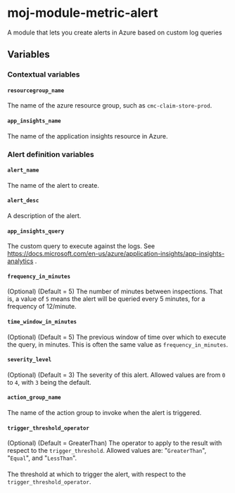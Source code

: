 # moj-module-metric-alert
A module that lets you create alerts in Azure based on custom log queries

## Variables

### Contextual variables

#### `resourcegroup_name`
The name of the azure resource group, such as `cmc-claim-store-prod`.

#### `app_insights_name`
The name of the application insights resource in Azure.

### Alert definition variables

#### `alert_name`
The name of the alert to create.

#### `alert_desc`
A description of the alert.

#### `app_insights_query`
The custom query to execute against the logs. See https://docs.microsoft.com/en-us/azure/application-insights/app-insights-analytics .

#### `frequency_in_minutes`
(Optional)
(Default = 5)
The number of minutes between inspections. That is, a value of `5` means the alert will be queried every 5 minutes, for a frequency of 12/minute.

#### `time_window_in_minutes`
(Optional)
(Default = 5)
The previous window of time over which to execute the query, in minutes. This is often the same value as `frequency_in_minutes`.

#### `severity_level`
(Optional)
(Default = 3)
The severity of this alert. Allowed values are from `0` to `4`, with `3` being the default.

#### `action_group_name`
The name of the action group to invoke when the alert is triggered.

#### `trigger_threshold_operator`
(Optional)
(Default = GreaterThan)
The operator to apply to the result with respect to the `trigger_threshold`. Allowed values are:
        "`GreaterThan`",
        "`Equal`", and 
        "`LessThan`".

####
The threshold at which to trigger the alert, with respect to the `trigger_threshold_operator`.
